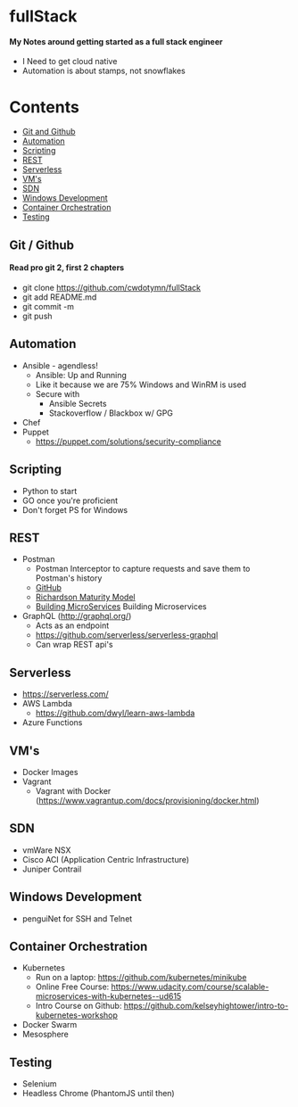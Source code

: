 # fullStack

#### My Notes around getting started as a full stack engineer
- I Need to get cloud native
- Automation is about stamps, not snowflakes

# Contents
* [Git and Github](#git)
* [Automation](#automation)
* [Scripting](#scripting)
* [REST](#rest)
* [Serverless](#serverless)
* [VM's](#vm)
* [SDN](#sdn)
* [Windows Development](#windows)
* [Container Orchestration](#orchestration)
* [Testing](#testing)


## <a name="git" /> Git / Github 
#### Read pro git 2, first 2 chapters
  * git clone https://github.com/cwdotymn/fullStack
  * git add README.md
  * git commit -m
  * git push

## <a name="automation" /> Automation
  * Ansible - agendless!
    * Ansible: Up and Running
    * Like it because we are 75% Windows and WinRM is used
    * Secure with
      * Ansible Secrets
      * Stackoverflow / Blackbox w/ GPG
  * Chef
  * Puppet
    * https://puppet.com/solutions/security-compliance

## <a name="scripting" /> Scripting
  * Python to start
  * GO once you're proficient
  * Don't forget PS for Windows

## <a name="rest" /> REST
  * Postman
    * Postman Interceptor to capture requests and save them to Postman's history
    * [GitHub](http://github.com)
    * [Richardson Maturity Model](http://martinfowler.com/articles/richardsonMaturityModel.html) 
    * [Building MicroServices](http://search.safaribooksonline.com/book/software-engineering-and-development/9781491950340)
Building Microservices
  * GraphQL (http://graphql.org/)
    * Acts as an endpoint
    * https://github.com/serverless/serverless-graphql
    * Can wrap REST api's

## <a name="serverless" /> Serverless
  * https://serverless.com/
  * AWS Lambda
    * https://github.com/dwyl/learn-aws-lambda
  * Azure Functions

## <a name="vm" /> VM's
  * Docker Images
  * Vagrant
    * Vagrant with Docker (https://www.vagrantup.com/docs/provisioning/docker.html)

## <a name="sdn" /> SDN
  * vmWare NSX
  * Cisco ACI (Application Centric Infrastructure)
  * Juniper Contrail

## <a name="windows" />Windows Development
  * penguiNet for SSH and Telnet

## <a name="orchestration" /> Container Orchestration
  * Kubernetes
    * Run on a laptop: https://github.com/kubernetes/minikube
    * Online Free Course: https://www.udacity.com/course/scalable-microservices-with-kubernetes--ud615
    * Intro Course on Github: https://github.com/kelseyhightower/intro-to-kubernetes-workshop
  * Docker Swarm
  * Mesosphere

## <a name="testing" />Testing
  * Selenium
  * Headless Chrome (PhantomJS until then)
